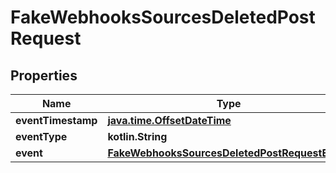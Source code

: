 
# FakeWebhooksSourcesDeletedPostRequest

## Properties
| Name | Type | Description | Notes |
| ------------ | ------------- | ------------- | ------------- |
| **eventTimestamp** | [**java.time.OffsetDateTime**](java.time.OffsetDateTime.md) |  |  |
| **eventType** | **kotlin.String** |  |  |
| **event** | [**FakeWebhooksSourcesDeletedPostRequestEvent**](FakeWebhooksSourcesDeletedPostRequestEvent.md) |  |  |



